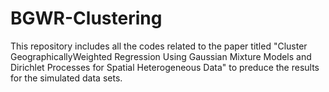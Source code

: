 # BGWR-Clustering
This repository includes all the codes related to the paper titled "Cluster GeographicallyWeighted Regression Using Gaussian Mixture Models and Dirichlet Processes for Spatial Heterogeneous Data" to preduce the results for the simulated data sets.
